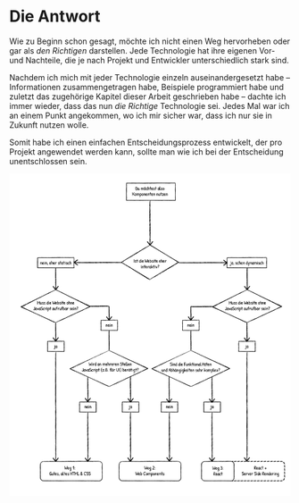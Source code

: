 # Die Antwort

Wie zu Beginn schon gesagt, möchte ich nicht einen Weg hervorheben oder gar als _den Richtigen_ darstellen. Jede Technologie hat ihre eigenen Vor- und Nachteile, die je nach Projekt und Entwickler unterschiedlich stark sind.

Nachdem ich mich mit jeder Technologie einzeln auseinandergesetzt habe – Informationen zusammengetragen habe, Beispiele programmiert habe und zuletzt das zugehörige Kapitel dieser Arbeit geschrieben habe – dachte ich immer wieder, dass das nun _die Richtige_ Technologie sei. Jedes Mal war ich an einem Punkt angekommen, wo ich mir sicher war, dass ich nur sie in Zukunft nutzen wolle.

Somit habe ich einen einfachen Entscheidungsprozess entwickelt, der pro Projekt angewendet werden kann, sollte man wie ich bei der Entscheidung unentschlossen sein.

![Flowchart](.github/flowchart.png)
